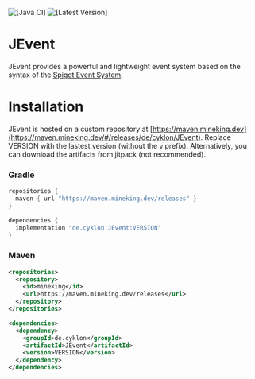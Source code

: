 ![[Java CI]](https://github.com/Utils4J/JEvent/actions/workflows/check.yml/badge.svg)
![[Latest Version]](https://maven.mineking.dev/api/badge/latest/releases/de/cyklon/JEvent?prefix=v&name=Latest%20Version&color=0374b5)

# JEvent

JEvent provides a powerful and lightweight event system based on the syntax of the [Spigot Event System](https://www.spigotmc.org/wiki/using-the-event-api/).

# Installation

JEvent is hosted on a custom repository at [https://maven.mineking.dev](https://maven.mineking.dev/#/releases/de/cyklon/JEvent). Replace VERSION with the lastest version (without the `v` prefix).
Alternatively, you can download the artifacts from jitpack (not recommended).

### Gradle

```groovy
repositories {
  maven { url "https://maven.mineking.dev/releases" }
}

dependencies {
  implementation "de.cyklon:JEvent:VERSION"
}
```

### Maven

```xml
<repositories>
  <repository>
    <id>mineking</id>
    <url>https://maven.mineking.dev/releases</url>
  </repository>
</repositories>

<dependencies>
  <dependency>
    <groupId>de.cyklon</groupId>
    <artifactId>JEvent</artifactId>
    <version>VERSION</version>
  </dependency>
</dependencies>
```
